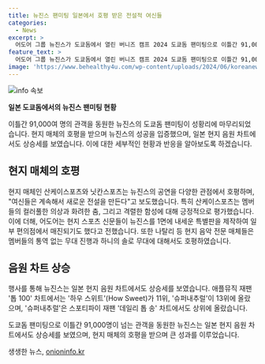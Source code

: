 ```yaml
---
title: 뉴진스 팬미팅 일본에서 호평 받은 전설적 여신들
categories:
  - News
excerpt: >
  어도어 그룹 뉴진스가 도쿄돔에서 열린 버니즈 캠프 2024 도쿄돔 팬미팅으로 이틀간 91,000명의 관객을 동원했다. 현지 매체는 멤버들의 무대에 대한 호평을 이어가며, 특히 통역 없이 일본어로 무대에 오른 점과 하니의 솔로 무대에 주목했다. 또한, 음원 차트에서도 상승세를 보이며 일본 데뷔 싱글 타이틀곡 슈퍼내추럴이 순위를 끌어올렸다.
feature_text: >
  어도어 그룹 뉴진스가 도쿄돔에서 열린 버니즈 캠프 2024 도쿄돔 팬미팅으로 이틀간 91,000명의 관객을 동원했다. 현지 매체는 멤버들의 무대에 대한 호평을 이어가며, 특히 통역 없이 일본어로 무대에 오른 점과 하니의 솔로 무대에 주목했다. 또한, 음원 차트에서도 상승세를 보이며 일본 데뷔 싱글 타이틀곡 슈퍼내추럴이 순위를 끌어올렸다.
image: 'https://www.behealthy4u.com/wp-content/uploads/2024/06/koreanews.jpg'
---
```


<p><img src="https://www.behealthy4u.com/wp-content/uploads/2024/06/koreanews.jpg" alt="info 속보" /></p>

<p><strong>일본 도쿄돔에서의 뉴진스 팬미팅 현황</strong></p>

<p>이틀간 91,000여 명의 관객을 동원한 뉴진스의 도쿄돔 팬미팅이 성황리에 마무리되었습니다. 현지 매체의 호평을 받으며 뉴진스의 성공을 입증했으며, 일본 현지 음원 차트에서도 상승세를 보였습니다. 이에 대한 세부적인 현황과 반응을 알아보도록 하겠습니다.</p>

<h2 data-ke-size="size26">현지 매체의 호평</h2>

<p>현지 매체인 산케이스포츠와 닛칸스포츠는 뉴진스의 공연을 다양한 관점에서 호평하며, "여신들은 계속해서 새로운 전설을 만든다"고 보도했습니다. 특히 산케이스포츠는 멤버들의 컬러풀한 의상과 화려한 춤, 그리고 격렬한 함성에 대해 긍정적으로 평가했습니다. 이에 더해, 어도어는 현지 스포츠 신문들이 뉴진스를 1면에 내세운 특별판을 제작하여 일부 편의점에서 매진되기도 했다고 전했습니다. 또한 나탈리 등 현지 음악 전문 매체들은 멤버들의 통역 없는 무대 진행과 하니의 솔로 무대에 대해서도 호평하였습니다.</p>

<h2 data-ke-size="size26">음원 차트 상승</h2>

<p>행사를 통해 뉴진스는 일본 현지 음원 차트에서도 상승세를 보였습니다. 애플뮤직 재팬 '톱 100' 차트에서는 '하우 스위트'(How Sweet)가 11위, '슈퍼내추럴'이 13위에 올랐으며, '슈퍼내추럴'은 스포티파이 재팬 '데일리 톱 송' 차트에서도 상위에 올랐습니다.</p>

<p>도쿄돔 팬미팅으로 이틀간 91,000명이 넘는 관객을 동원한 뉴진스는 일본 현지 음원 차트에서도 상승세를 보였으며, 현지 매체의 호평을 받으며 큰 성과를 이루었습니다.</p>
생생한 뉴스, <a href="https://onioninfo.kr" rel="dofollow">onioninfo.kr</a>


